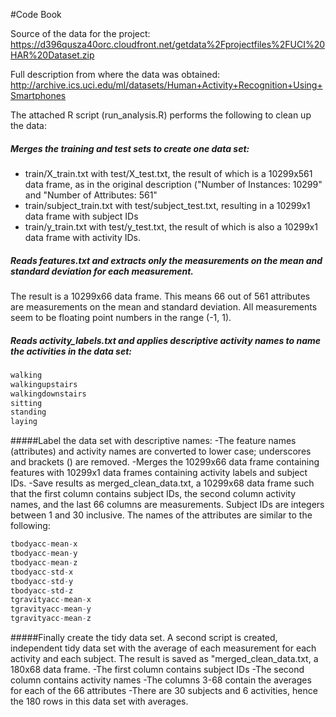 #Code Book

Source of the data for the project: https://d396qusza40orc.cloudfront.net/getdata%2Fprojectfiles%2FUCI%20HAR%20Dataset.zip

Full description from where the data was obtained: http://archive.ics.uci.edu/ml/datasets/Human+Activity+Recognition+Using+Smartphones

The attached R script (run_analysis.R) performs the following to clean up the data:

##### Merges the training and test sets to create one data set: 
- train/X_train.txt with test/X_test.txt, the result of which is a 10299x561 data frame, as in the original description ("Number of Instances: 10299" and "Number of Attributes: 561"
- train/subject_train.txt with test/subject_test.txt, resulting in a 10299x1 data frame with subject IDs
- train/y_train.txt with test/y_test.txt, the result of which is also a 10299x1 data frame with activity IDs.

##### Reads features.txt and extracts only the measurements on the mean and standard deviation for each measurement.
The result is a 10299x66 data frame. This means 66 out of 561 attributes are measurements on the mean and standard deviation. All measurements seem to be floating point numbers in the range (-1, 1).

##### Reads activity_labels.txt and applies descriptive activity names to name the activities in the data set:
````R
walking
walkingupstairs
walkingdownstairs
sitting
standing
laying
``````

#####Label the data set with descriptive names: 
-The feature names (attributes) and activity names are converted to lower case; underscores and brackets () are removed. 
-Merges the 10299x66 data frame containing features with 10299x1 data frames containing activity labels and subject IDs. 
-Save results as merged_clean_data.txt, a 10299x68 data frame such that the first column contains subject IDs, the second column activity names, and the last 66 columns are measurements. Subject IDs are integers between 1 and 30 inclusive. The names of the attributes are similar to the following:
````R
tbodyacc-mean-x
tbodyacc-mean-y 
tbodyacc-mean-z 
tbodyacc-std-x
tbodyacc-std-y 
tbodyacc-std-z 
tgravityacc-mean-x 
tgravityacc-mean-y 
tgravityacc-mean-z
````
#####Finally create the tidy data set.
A second script is created, independent tidy data set with the average of each measurement for each activity and each subject. The result is saved as "merged_clean_data.txt, a 180x68 data frame. 
-The first column contains subject IDs 
-The second column contains activity names
-The columns 3-68 contain the averages for each of the 66 attributes
-There are 30 subjects and 6 activities, hence the 180 rows in this data set with averages.


